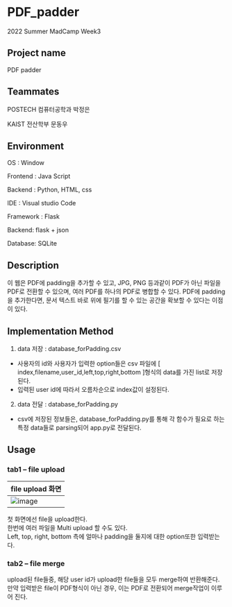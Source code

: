 # PDF_padder
2022 Summer MadCamp Week3 

## Project name
PDF padder

## Teammates
POSTECH 컴퓨터공학과 박정은

KAIST 전산학부 문동우

## Environment
OS : Window

Frontend : Java Script

Backend : Python, HTML, css

IDE : Visual studio Code

Framework : Flask

Backend: flask + json

Database: SQLite

## Description
이 웹은 PDF에 padding을 추가할 수 있고, JPG, PNG 등과같이 PDF가 아닌 파일을 PDF로 전환할 수 있으며, 여러 PDF를 하나의 PDF로 병합할 수 있다.
PDF에 padding을 추가한다면, 문서 텍스트 바로 위에 필기를 할 수 있는 공간을 확보할 수 있다는 이점이 있다.

## Implementation Method
1. data 저장 : database_forPadding.csv
* 사용자의 id와 사용자가 입력한 option들은 csv 파일에 [ index,filename,user_id,left,top,right,bottom ]형식의 data를 가진 list로 저장된다.
* 입력된 user id에 따라서 오름차순으로 index값이 설정된다.
2. data 전달 : database_forPadding.py
* csv에 저장된 정보들은, database_forPadding.py를 통해 각 함수가 필요로 하는 특정 data들로 parsing되어 app.py로 전달된다.

## Usage
### tab1 – file upload
|file upload 화면|                                  
|---|  
|![image](https://user-images.githubusercontent.com/91946706/179745328-5e967bee-090f-4720-8caa-381800a434eb.png)|               

첫 화면에선 file을 upload한다.                    
한번에 여러 파일을 Multi upload 할 수도 있다.                    
Left, top, right, bottom 측에 얼마나 padding을 둘지에 대한 option또한 입력받는다.

### tab2 – file merge

upload된 file들중, 해당 user id가 upload한 file들을 모두 merge하여 반환해준다.                   
만약 입력받은 file이 PDF형식이 아닌 경우, 이는 PDF로 전환되어 merge작업이 이루어 진다.
